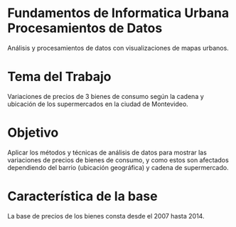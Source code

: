 # Fundamentos de Informatica Urbana Procesamientos de Datos
Análisis y procesamientos de datos con visualizaciones de mapas urbanos.

# Tema del Trabajo
Variaciones de precios de 3 bienes de consumo según la cadena y ubicación de los supermercados
en la ciudad de Montevideo.

# Objetivo
Aplicar los métodos y técnicas de análisis de datos para mostrar las variaciones de
precios de bienes de consumo, y como estos son afectados dependiendo del barrio (ubicación
geográfica) y cadena de supermercado.

# Característica de la base
La base de precios de los bienes consta desde el 2007 hasta 2014.
